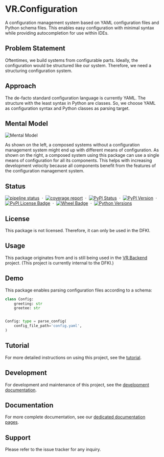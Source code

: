 # VR.Configuration

A configuration management system
    based on YAML configuration files
    and Python schema files.
This enables easy configuration with minimal syntax
    while providing autocompletion for use within IDEs.

## Problem Statement

Oftentimes, we build systems from configurable parts.
Ideally, the configuration would be structured like our system.
Therefore, we need a structuring configuration system.

## Approach

The de-facto standard configuration language is currently YAML.
The structure with the least syntax in Python are classes.
So, we choose YAML as configuration syntax and Python classes as parsing target.

## Mental Model

![Mental Model](https://gitlab.com/dfki/ra/ni/ol/iml/vr/vr.configuration/-/raw/main/_images/mental_model.png)

As shown on the left,
    a composed systems without a configuration management system
    might end up with different means of configuration.
As shown on the right,
    a composed system using this package
    can use a single means of configuration for all its components.
This helps
    with increasing development velocity
    because all components benefit from the features
    of the configuration management system.

## Status

[![pipeline status](https://gitlab.com/dfki/ra/ni/ol/iml/vr/vr.configuration/badges/main/pipeline.svg)](https://gitlab.com/dfki/ra/ni/ol/iml/vr/vr.configuration/-/pipelines/latest)
&nbsp;·&nbsp;
[![coverage report](https://gitlab.com/dfki/ra/ni/ol/iml/vr/vr.configuration/badges/main/coverage.svg)](https://gitlab.com/dfki/ra/ni/ol/iml/vr/vr.configuration/-/jobs)
&nbsp;·&nbsp;
[![PyPI Status](https://img.shields.io/pypi/status/vr_configuration)](https://pypi.org/project/vr-configuration/)
&nbsp;·&nbsp;
[![PyPI Version](https://img.shields.io/pypi/v/vr_configuration)](https://pypi.org/project/vr-configuration/#history)
&nbsp;·&nbsp;
[![PyPI License Badge](https://img.shields.io/pypi/l/vr_configuration)](https://pypi.org/project/vr-configuration/)
&nbsp;·&nbsp;
[![Wheel Badge](https://img.shields.io/pypi/wheel/vr_configuration)](https://pypi.org/project/vr-configuration/#files)
&nbsp;·&nbsp;
[![Python Versions](https://img.shields.io/pypi/pyversions/vr_configuration)](https://pypi.org/project/vr-configuration/)

## License

This package is not licensed. Therefore, it can only be used in the DFKI.

## Usage

This package originates from and is still being used in
    the [VR.Backend](https://git.ni.dfki.de/iml/vr/vr.backend) project.
(This project is currently internal to the DFKI.)

## Demo

This package enables parsing configuration files according to a schema:

```python
class Config:
    greeting: str
    greetee: str


Config: type = parse_config(
    config_file_path='config.yaml',
)
```

## Tutorial

For more detailed instructions on using this project,
  see the [tutorial](README_BASIC.md).

## Development

For development and maintenance of this project,
  see the [development documentation](README_DEVELOPERS.md).

## Documentation

For more complete documentation,
    see our [dedicated documentation pages](https://dfki.gitlab.io/ra/ni/ol/iml/vr/vr.configuration/).

## Support

Please refer to the issue tracker for any inquiry.
